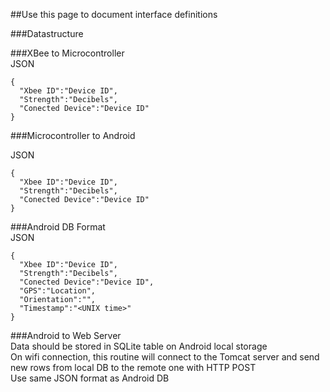 ##Use this page to document interface definitions  

###Datastructure


###XBee to Microcontroller  
JSON

```
{
  "Xbee ID":"Device ID",
  "Strength":"Decibels",
  "Conected Device":"Device ID"
}
```

###Microcontroller to Android  

JSON

```
{
  "Xbee ID":"Device ID",
  "Strength":"Decibels",
  "Conected Device":"Device ID"
}
```

###Android DB Format  
JSON

```
{
  "Xbee ID":"Device ID",
  "Strength":"Decibels",
  "Conected Device":"Device ID",
  "GPS":"Location",
  "Orientation":"",
  "Timestamp":"<UNIX time>"
}
``` 

###Android to Web Server  
Data should be stored in SQLite table on Android local storage  
On wifi connection, this routine will connect to the Tomcat server and send new rows from local DB to the remote one with HTTP POST  
Use same JSON format as Android DB

